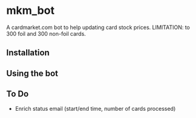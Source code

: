 # mkm_bot

A cardmarket.com bot to help updating card stock prices.
LIMITATION: to 300 foil and 300 non-foil cards.

## Installation

## Using the bot

## To Do
- Enrich status email (start/end time, number of cards processed)
